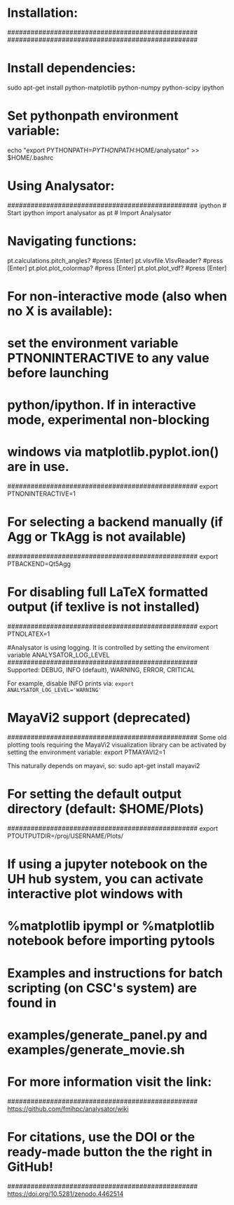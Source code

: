 # Installation:
#################################################
#################################################

# Install dependencies:
sudo apt-get install python-matplotlib python-numpy python-scipy ipython

# Set pythonpath environment variable:
echo "export PYTHONPATH=$PYTHONPATH:$HOME/analysator" >> $HOME/.bashrc

# Using Analysator:
#################################################
ipython                  # Start ipython
import analysator as pt  # Import Analysator


# Navigating functions:
pt.calculations.pitch_angles? #press [Enter]
pt.vlsvfile.VlsvReader? #press [Enter]
pt.plot.plot_colormap? #press [Enter]
pt.plot.plot_vdf? #press [Enter]


# For non-interactive mode (also when no X is available):
# set the environment variable PTNONINTERACTIVE to any value before launching
# python/ipython. If in interactive mode, experimental non-blocking
# windows via matplotlib.pyplot.ion() are in use.
#################################################
export PTNONINTERACTIVE=1

# For selecting a backend manually (if Agg or TkAgg is not available)
#################################################
export PTBACKEND=Qt5Agg

# For disabling full LaTeX formatted output (if texlive is not installed)
#################################################
export PTNOLATEX=1

#Analysator is using logging. It is controlled by setting the enviroment variable ANALYSATOR_LOG_LEVEL
#################################################
Supported: DEBUG, INFO (default), WARNING, ERROR, CRITICAL

For example, disable INFO prints via:
`export ANALYSATOR_LOG_LEVEL='WARNING'`

# MayaVi2 support (deprecated)
#################################################
Some old plotting tools requiring the MayaVi2 visualization library can be activated
by setting the environment variable:
export PTMAYAVI2=1

This naturally depends on mayavi, so:
sudo apt-get install mayavi2

# For setting the default output directory (default: $HOME/Plots)
#################################################
export PTOUTPUTDIR=/proj/USERNAME/Plots/

# If using a jupyter notebook on the UH hub system, you can activate interactive plot windows with
# %matplotlib ipympl or %matplotlib notebook before importing pytools

# Examples and instructions for batch scripting (on CSC's system) are found in
# examples/generate_panel.py and examples/generate_movie.sh

# For more information visit the link:
#################################################
https://github.com/fmihpc/analysator/wiki

# For citations, use the DOI or the ready-made button the the right in GitHub!
#################################################
https://doi.org/10.5281/zenodo.4462514

